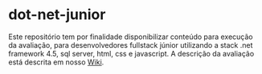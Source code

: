 # **dot-net-junior**

Este repositório tem por finalidade disponibilizar conteúdo para execução da avaliação, para desenvolvedores fullstack júnior utilizando a stack .net framework 4.5, sql server, html, css e javascript. A descrição da avaliação está descrita em nosso [Wiki](https://github.com/StallosTecnologia/dot-net-junior/wiki/Descri%C3%A7%C3%A3o-da-Avalia%C3%A7%C3%A3o "Wiki").


